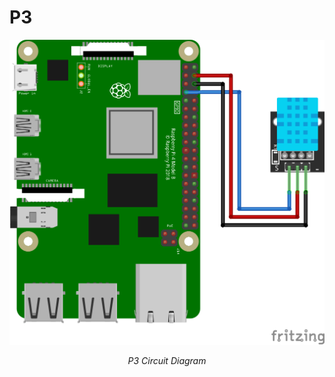 # P3
<p align = "center">
  <img src = "../Assets/P3.png" width = 640>
</p>
<p align = "center">
  <em>P3 Circuit Diagram</em>
</p>
